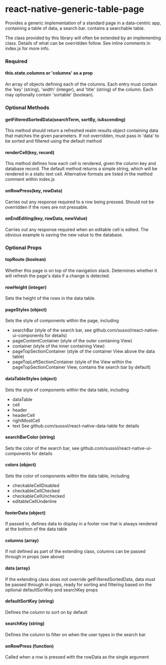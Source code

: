 # react-native-generic-table-page

Provides a generic implementation of a standard page in a data-centric app, containing a table of data, a search bar.
contains a searchable table.

The class provided by this library will often be extended by an implementing class. Details of what can be overridden follow. See inline comments in index.js for more info.

### Required

#### this.state.columns or 'columns' as a prop
An array of objects defining each of the columns. Each entry must contain the 'key' (string), 'width' (integer), and 'title' (string) of the column. Each may optionally contain 'sortable' (boolean).

### Optional Methods

#### getFilteredSortedData(searchTerm, sortBy, isAscending)
This method should return a refreshed realm results object containing data that matches the given parameters. If not overridden, must pass in 'data' to be sorted and filtered using the default method

#### renderCell(key, record)
This method defines how each cell is rendered, given the column key and database record. The default method returns a simple string, which will be rendered in a static text cell. Alternative formats are listed in the method comment within index.js

#### onRowPress(key, rowData)
Carries out any response required to a row being pressed. Should not be overridden if the rows are not pressable.

#### onEndEditing(key, rowData, newValue)
Carries out any response required when an editable cell is edited. The obvious example is saving the new value to the database.

### Optional Props

#### topRoute (boolean)
Whether this page is on top of the navigation stack. Determines whether it will refresh the page's data if a change is detected.

#### rowHeight (integer)
Sets the height of the rows in the data table.

#### pageStyles (object)
Sets the style of components within the page, including
* searchBar (style of the search bar, see github.com/sussol/react-native-ui-components for details)
* pageContentContainer (style of the outer containing View)
* container (style of the inner containing View)
* pageTopSectionContainer (style of the container View above the data table)
* pageTopLeftSectionContainer (style of the View within the pageTopSectionContainer View, contains the search bar by default)

#### dataTableStyles (object)
Sets the style of components within the data table, including
* dataTable
* cell
* header
* headerCell
* rightMostCell
* text
See github.com/sussol/react-native-data-table for details

#### searchBarColor (string)
Sets the color of the search bar, see github.com/sussol/react-native-ui-components for details

#### colors (object)
Sets the color of components within the data table, including
* checkableCellDisabled
* checkableCellChecked
* checkableCellUnchecked
* editableCellUnderline

#### footerData (object)
If passed in, defines data to display in a footer row that is always rendered at the bottom of the
data table

#### columns (array)
If not defined as part of the extending class, columns can be passed through in props (see above)

#### data (array)
If the extending class does not override getFilteredSortedData, data must be passed through in props,
ready for sorting and filtering based on the optional defaultSortKey and searchKey props

#### defaultSortKey (string)
Defines the column to sort on by default

#### searchKey (string)
Defines the column to filter on when the user types in the search bar

#### onRowPress (function)
Called when a row is pressed with the rowData as the single argument
